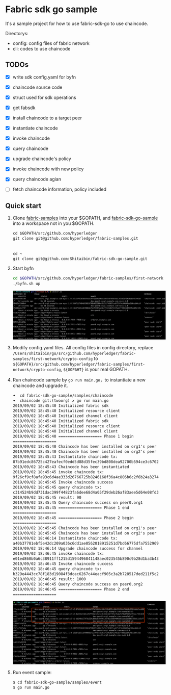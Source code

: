Fabric sdk go sample
==========

It's a sample project for how to use fabric-sdk-go to use chaincode.

Directorys:

- config: config files of fabric network
- cli: codes to use chaincode

## TODOs

- [x] write sdk config.yaml for byfn
- [x] chaincode source code
- [x] struct used for sdk operations
- [x] get fabsdk
- [x] install chaincode to a target peer
- [x] instantiate chaincode
- [x] invoke chaincode
- [x] query chaincode
- [x] upgrade chaincode's policy
- [x] invoke chaincode with new policy
- [x] query chaincode agian
- [ ] fetch chaincode information, policy included


## Quick start

1. Clone [fabric-samples](https://github.com/hyperledger/fabric-samples) into
 your $GOPATH, and [fabric-sdk-go-sample](https://github.com/Shitaibin/fabric-sdk-go-sample) into a workspace not in you $GOPATH.
    ```
    cd $GOPATH/src/github.com/hyperledger
    git clone git@github.com:hyperledger/fabric-samples.git
    
    
    cd ~
    git clone git@github.com:Shitaibin/fabric-sdk-go-sample.git
    ```
1. Start byfn

    ```bash
    cd $GOPATH/src/github.com/hyperledger/fabric-samples/first-network
    ./byfn.sh up
    
    ```
    ![byfn](./images/byfn.png)

1. Modify config.yaml files. All config files in config directory, 
replace `/Users/shitaibin/go/src/github.com/hyperledger/fabric-samples/first-network/crypto-config` to `${GOPATH}/src/github.com/hyperledger/fabric-samples/first-network/crypto-config`, `${GOPAHT}` is your real GOPATH.  
    
1. Run chaincode sample by `go run main.go`，to instantiate a new chaincode and
upgrade it. 

    ```
    ➜  cd fabric-sdk-go-sample/samples/chaincode
    ➜  chaincode git:(twoorg) ✗ go run main.go
    2019/09/02 18:45:40 Initialized fabric sdk
    2019/09/02 18:45:40 Initialized resource client
    2019/09/02 18:45:40 Initialized channel client
    2019/09/02 18:45:40 Initialized fabric sdk
    2019/09/02 18:45:40 Initialized resource client
    2019/09/02 18:45:40 Initialized channel client
    2019/09/02 18:45:40 =================== Phase 1 begin ===================
    2019/09/02 18:45:40 Chaincode has been installed on org1's peer
    2019/09/02 18:45:40 Chaincode has been installed on org2's peer
    2019/09/02 18:45:43 Instantitate chaincode tx: 87b91edc86725c427eafecf0edd5d88d35fec39bd808dea92700b594ce3c6702
    2019/09/02 18:45:43 Chaincode has been instantiated
    2019/09/02 18:45:45 invoke chaincode tx: 9f26cf9cf8afa93c6d4ae333d26766725b8246168f36a4c806b6c2f6b24a3274
    2019/09/02 18:45:45 Invoke chaincode success
    2019/09/02 18:45:45 query chaincode tx: c314524b9dd731dac399f44823fa6dee68d4a05f29deb26af83aee5d64e08fd3
    2019/09/02 18:45:45 result: 90
    2019/09/02 18:45:45 Query chaincode success on peer0.org1
    2019/09/02 18:45:45 =================== Phase 1 end ===================
    2019/09/02 18:45:45 =================== Phase 2 begin ===================
    2019/09/02 18:45:45 Chaincode has been installed on org1's peer
    2019/09/02 18:45:45 Chaincode has been installed on org2's peer
    2019/09/02 18:46:14 Instantitate chaincode tx: a40b37781ebf5e42dc209a036c6dd1ae0562018915251d7bd66775dfa7552969
    2019/09/02 18:46:14 Upgrade chaincode success for channel
    2019/09/02 18:46:45 invoke chaincode tx: e01ed860b0a6c38911ff1215d1594496841148aec023545b890c9b28d1ba3b43
    2019/09/02 18:46:45 Invoke chaincode success
    2019/09/02 18:46:45 query chaincode tx: b329e4443cc78f183d19084f3dcac6267c44eacf905c3a2b728517ded211f5c2
    2019/09/02 18:46:45 result: 1000
    2019/09/02 18:46:45 Query chaincode success on peer0.org2
    2019/09/02 18:46:45 =================== Phase 2 end ===================
    ```
    ![byfn-sdk](./images/byfn-sdk.png)

1. Run event sample:

    ```
    $ cd fabric-sdk-go-sample/samples/event
    $ go run main.go
    ```